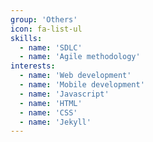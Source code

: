 ```yaml
---
group: 'Others'
icon: fa-list-ul
skills:
  - name: 'SDLC'
  - name: 'Agile methodology'
interests:
  - name: 'Web development'
  - name: 'Mobile development'
  - name: 'Javascript'
  - name: 'HTML'
  - name: 'CSS'
  - name: 'Jekyll'
---
```

